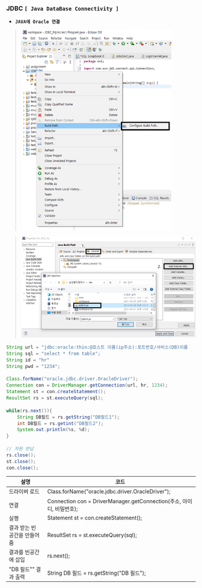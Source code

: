 ### JDBC `[ Java DataBase Connectivity ]`

* **`JAVA에 Oracle 연결`**

> <img src="https://github.com/kcy97328/Multicampus/blob/main/JDBC/%EC%97%B0%EA%B2%B01.PNG" alt="연결1" style="zoom: 67%;" />	



> <img src="https://github.com/kcy97328/Multicampus/blob/main/JDBC/%EC%97%B0%EA%B2%B02.PNG" alt="연결2" style="zoom:67%;" />	

``` java
String url = "jdbc:oracle:thin:@호스트 이름(ip주소):포트번호/서비스(DB)이름
String sql = "select * from table";
String id = "hr"
String pwd = "1234";

Class.forName("oracle.jdbc.driver.OracleDriver");
Connection con = DriverManager.getConnection(url, hr, 1234);
Statement st = con.createStatement();
ResultSet rs = st.executeQuery(sql);

while(rs.next()){
    String DB필드 = rs.getString("DB필드1");
    int DB필드 = rs.getint("DB필드2");
	System.out.println(%s, %d);
}

// 자원 반납
rs.close();
st.close();
con.close();
```

|설명			     |				코드				  	  |
| ---------------------------- | --------------------------------------------------------------------|
| 드라이버 로드                 | Class.forName("oracle.jdbc.driver.OracleDriver");            	|
| 연결                         | Connection con = DriverManager.getConnection(주소, 아이디, 비밀번호); |
| 실행                         | Statement st = con.createStatement();                        	   |
| 결과 받는 빈 공간을 만들어줌   | ResultSet rs = st.executeQuery(sql);                         	   |
| 결과를 빈공간에 삽입           | rs.next();                                                   	      |
| "DB 필드"" 결과 출력          | String DB 필드 = rs.getString("DB 필드");                    	     |



